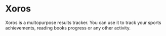 # Xoros

Xoros is a multopurpose results tracker. You can use it to track your sports achievements, reading books progress or any other activity.